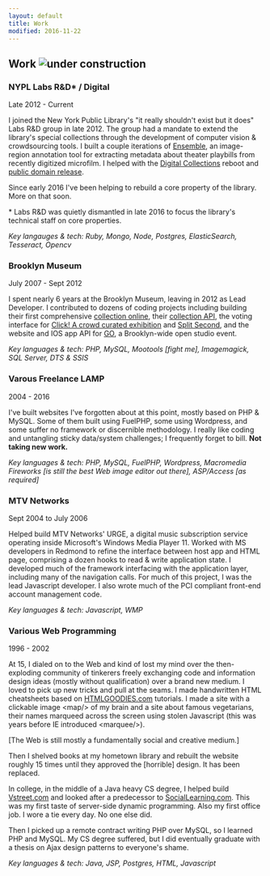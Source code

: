 ```yaml
---
layout: default
title: Work
modified: 2016-11-22
---
```


## Work ![under construction](/assets/under-construction.gif "UC")

### NYPL Labs R&amp;D* / Digital

<p class="byline">Late 2012 - Current</p>

I joined the New York Public Library's "it really shouldn't exist but it does" Labs R&amp;D group in late 2012. The group had a mandate to extend the library's special collections through the development of computer vision & crowdsourcing tools. I built a couple iterations of <a href="http://ensemble.nypl.org" target="_blank">Ensemble</a>, an image-region annotation tool for extracting metadata about theater playbills from recently digitized microfilm. I helped with the <a href="http://digitalcollections.nypl.org" target="_blank">Digital Collections</a> reboot and <a href="http://publicdomain.nypl.org/" target="_blank">public domain release</a>.

Since early 2016 I've been helping to rebuild a core property of the library. More on that soon.

\* Labs R&D was quietly dismantled in late 2016 to focus the library's technical staff on core properties.

*Key langauges & tech: Ruby, Mongo, Node, Postgres, ElasticSearch, Tesseract, Opencv*

### Brooklyn Museum

<p class="byline">July 2007 - Sept 2012</p>

I spent nearly 6 years at the Brooklyn Museum, leaving in 2012 as Lead Developer. I contributed to dozens of coding projects including building their first comprehensive <a href="http://brooklynmuseum.org/opencollection" target="_blank">collection online</a>, their <a href="https://www.brooklynmuseum.org/opencollection/api" target="_blank">collection API</a>, the voting interface for <a href="https://www.brooklynmuseum.org/exhibitions/click/" target="_blank">Click! A crowd curated exhibition</a> and <a href="https://www.brooklynmuseum.org/exhibitions/splitsecond" target="_blank">Split Second</a>, and the website and IOS app API for <a href="https://www.brooklynmuseum.org/exhibitions/go/" target="_blank">GO</a>, a Brooklyn-wide open studio event.

*Key languages & tech: PHP, MySQL, Mootools [fight me], Imagemagick, SQL Server, DTS & SSIS*

### Varous Freelance LAMP

<p class="byline">2004 - 2016</p>

I've built websites I've forgotten about at this point, mostly based on PHP & MySQL. Some of them built using FuelPHP, some using Wordpress, and some suffer no framework or discernible methodology. I really like coding and untangling sticky data/system challenges; I frequently forget to bill. **Not taking new work.**

*Key languages & tech: PHP, MySQL, FuelPHP, Wordpress, Macromedia Fireworks [is still the best Web image editor out there], ASP/Access [as required]*


### MTV Networks

<p class="byline">Sept 2004 to July 2006</p>

Helped build MTV Networks' URGE, a digital music subscription service operating inside Microsoft's Windows Media Player 11. Worked with MS developers in Redmond to refine the interface between host app and HTML page, comprising a dozen hooks to read & write application state. I developed much of the framework interfacing with the application layer, including many of the navigation calls. For much of this project, I was the lead Javascript developer. I also wrote much of the PCI compliant front-end account management code.

*Key languages & tech: Javascript, WMP*

### Various Web Programming

<p class="byline">1996 - 2002</p>

At 15, I dialed on to the Web and kind of lost my mind over the then-exploding community of tinkerers freely exchanging code and information design ideas (mostly without qualification) over a brand new medium. I loved to pick up new tricks and pull at the seams. I made handwritten HTML cheatsheets based on <a href="https://web.archive.org/web/19970529013015/http://htmlgoodies.com/" target="_blank">HTMLGOODIES.com</a> tutorials. I made a site with a clickable image &lt;map/&gt; of my brain and a site about famous vegetarians, their names marqueed across the screen using stolen Javascript (this was years before IE introduced &lt;marquee/&gt;). 

[The Web is still mostly a fundamentally social and creative medium.]

Then I shelved books at my hometown library and rebuilt the website roughly 15 times until they approved the [horrible] design. It has been replaced.

In college, in the middle of a Java heavy CS degree, I helped build <a href="http://vstreet.com" target="_blank">Vstreet.com</a> and looked after a predecessor to <a href="http://www.sociallearning.com/" target="_blank">SocialLearning.com</a>. This was my first taste of server-side dynamic programming. Also my first office job. I wore a tie every day. No one else did.

Then I picked up a remote contract writing PHP over MySQL, so I learned PHP and MySQL. My CS degree suffered, but I did eventually graduate with a thesis on Ajax design patterns to everyone's shame.

*Key languages & tech: Java, JSP, Postgres, HTML, Javascript*
